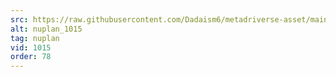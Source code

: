 ```yaml
---
src: https://raw.githubusercontent.com/Dadaism6/metadriverse-asset/main/script-nuplan-output-newcompressed/nuplan_1015.mp4
alt: nuplan_1015
tag: nuplan
vid: 1015
order: 78
---
```

